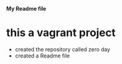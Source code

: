 **My Readme file**
# this a vagrant project
* created the repository called zero day
* created a Readme file
